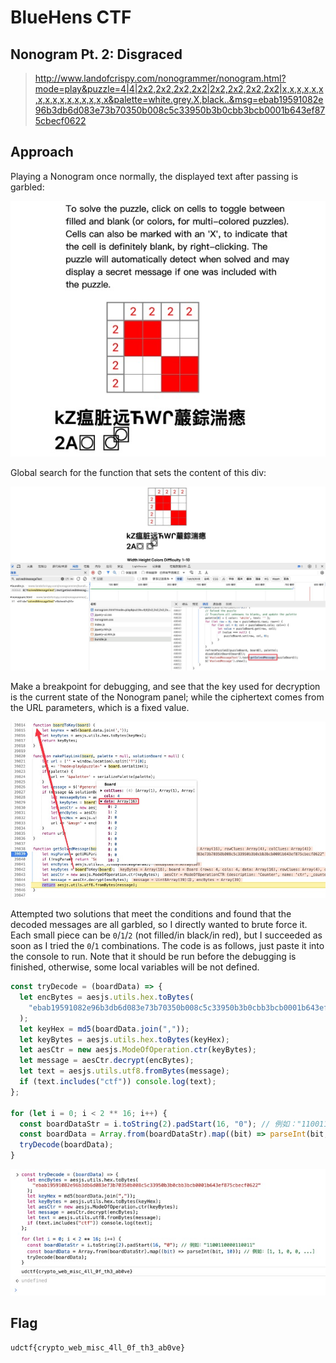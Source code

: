 # BlueHens CTF

## Nonogram Pt. 2: Disgraced

> http://www.landofcrispy.com/nonogrammer/nonogram.html?mode=play&puzzle=4|4|2x2,2x2,2x2,2x2|2x2,2x2,2x2,2x2|x,x,x,x,x,x,x,x,x,x,x,x,x,x,x,x&palette=white.grey.X,black..&msg=ebab19591082e96b3db6d083e73b70350b008c5c33950b3b0cbb3bcb0001b643ef875cbecf0622

## Approach

Playing a Nonogram once normally, the displayed text after passing is garbled:

![fig2.jpg](fig2.jpg)

Global search for the function that sets the content of this div:

![fig3.jpg](fig3.jpg)

Make a breakpoint for debugging, and see that the key used for decryption is the current state of the Nonogram panel; while the ciphertext comes from the URL parameters, which is a fixed value.

![fig4.jpg](fig4.jpg)

Attempted two solutions that meet the conditions and found that the decoded messages are all garbled, so I directly wanted to brute force it. Each small piece can be `0`/`1`/`2` (not filled/in black/in red), but I succeeded as soon as I tried the `0`/`1` combinations. The code is as follows, just paste it into the console to run. Note that it should be run before the debugging is finished, otherwise, some local variables will be not defined.

```js
const tryDecode = (boardData) => {
  let encBytes = aesjs.utils.hex.toBytes(
    "ebab19591082e96b3db6d083e73b70350b008c5c33950b3b0cbb3bcb0001b643ef875cbecf0622"
  );
  let keyHex = md5(boardData.join(","));
  let keyBytes = aesjs.utils.hex.toBytes(keyHex);
  let aesCtr = new aesjs.ModeOfOperation.ctr(keyBytes);
  let message = aesCtr.decrypt(encBytes);
  let text = aesjs.utils.utf8.fromBytes(message);
  if (text.includes("ctf")) console.log(text);
};

for (let i = 0; i < 2 ** 16; i++) {
  const boardDataStr = i.toString(2).padStart(16, "0"); // 例如："1100110000110011"
  const boardData = Array.from(boardDataStr).map((bit) => parseInt(bit, 10)); // 例如：[1, 1, 0, 0, ...]
  tryDecode(boardData);
}
```

![fig5.jpg](fig5.jpg)

## Flag

```
udctf{crypto_web_misc_4ll_0f_th3_ab0ve}
```
